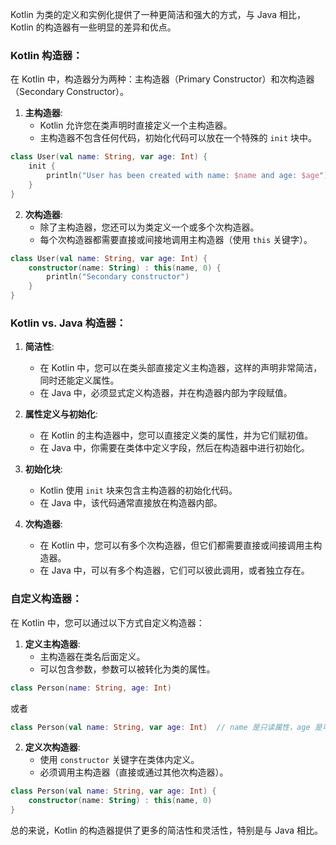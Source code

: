 Kotlin 为类的定义和实例化提供了一种更简洁和强大的方式，与 Java 相比，Kotlin 的构造器有一些明显的差异和优点。

### Kotlin 构造器：

在 Kotlin 中，构造器分为两种：主构造器（Primary Constructor）和次构造器（Secondary Constructor）。

1. **主构造器**:
   - Kotlin 允许您在类声明时直接定义一个主构造器。
   - 主构造器不包含任何代码，初始化代码可以放在一个特殊的 `init` 块中。

```kotlin
class User(val name: String, var age: Int) {
    init {
        println("User has been created with name: $name and age: $age")
    }
}
```

2. **次构造器**:
   - 除了主构造器，您还可以为类定义一个或多个次构造器。
   - 每个次构造器都需要直接或间接地调用主构造器（使用 `this` 关键字）。

```kotlin
class User(val name: String, var age: Int) {
    constructor(name: String) : this(name, 0) {
        println("Secondary constructor")
    }
}
```

### Kotlin vs. Java 构造器：

1. **简洁性**:
   - 在 Kotlin 中，您可以在类头部直接定义主构造器，这样的声明非常简洁，同时还能定义属性。
   - 在 Java 中，必须显式定义构造器，并在构造器内部为字段赋值。

2. **属性定义与初始化**:
   - 在 Kotlin 的主构造器中，您可以直接定义类的属性，并为它们赋初值。
   - 在 Java 中，你需要在类体中定义字段，然后在构造器中进行初始化。

3. **初始化块**:
   - Kotlin 使用 `init` 块来包含主构造器的初始化代码。
   - 在 Java 中，该代码通常直接放在构造器内部。

4. **次构造器**:
   - 在 Kotlin 中，您可以有多个次构造器，但它们都需要直接或间接调用主构造器。
   - 在 Java 中，可以有多个构造器，它们可以彼此调用，或者独立存在。

### 自定义构造器：

在 Kotlin 中，您可以通过以下方式自定义构造器：

1. **定义主构造器**:
   - 主构造器在类名后面定义。
   - 可以包含参数，参数可以被转化为类的属性。

```kotlin
class Person(name: String, age: Int)
```

或者

```kotlin
class Person(val name: String, var age: Int)  // name 是只读属性，age 是可变属性
```

2. **定义次构造器**:
   - 使用 `constructor` 关键字在类体内定义。
   - 必须调用主构造器（直接或通过其他次构造器）。

```kotlin
class Person(val name: String, var age: Int) {
    constructor(name: String) : this(name, 0)
}
```

总的来说，Kotlin 的构造器提供了更多的简洁性和灵活性，特别是与 Java 相比。